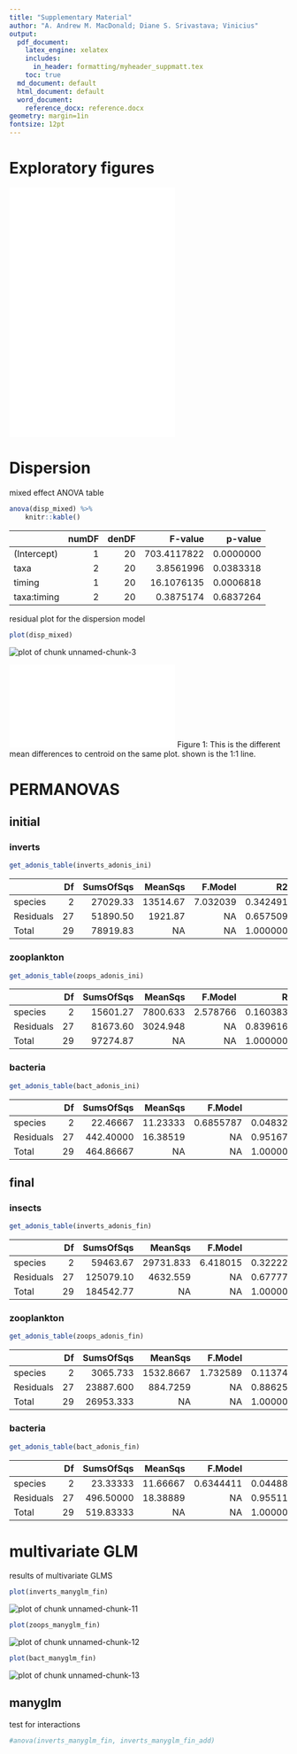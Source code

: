 ```yaml
---
title: "Supplementary Material"
author: "A. Andrew M. MacDonald; Diane S. Srivastava; Vinicius"
output:
  pdf_document:
    latex_engine: xelatex
    includes:
      in_header: formatting/myheader_suppmatt.tex
    toc: true
  md_document: default
  html_document: default
  word_document:
    reference_docx: reference.docx
geometry: margin=1in
fontsize: 12pt
---
```





# Exploratory figures

![](../figures/inverts.pdf)
![](../figures/zoop.pdf)
![](../figures/bact.pdf)

# Dispersion

mixed effect ANOVA table

```r
anova(disp_mixed) %>% 
    knitr::kable()
```



|            | numDF| denDF|     F-value|   p-value|
|:-----------|-----:|-----:|-----------:|---------:|
|(Intercept) |     1|    20| 703.4117822| 0.0000000|
|taxa        |     2|    20|   3.8561996| 0.0383318|
|timing      |     1|    20|  16.1076135| 0.0006818|
|taxa:timing |     2|    20|   0.3875174| 0.6837264|

residual plot for the dispersion model

```r
plot(disp_mixed)
```

![plot of chunk unnamed-chunk-3](figure/SuppMatt__unnamed-chunk-3-1.png) 

![](../figures/one_one_plot.pdf)
Figure  1: This is the different mean differences to centroid on the same plot. shown is the 1:1 line.

# PERMANOVAS




## initial

### inverts

```r
get_adonis_table(inverts_adonis_ini)
```



|          | Df| SumsOfSqs|  MeanSqs|  F.Model|       R2| Pr(>F)|
|:---------|--:|---------:|--------:|--------:|--------:|------:|
|species   |  2|  27029.33| 13514.67| 7.032039| 0.342491|  0.001|
|Residuals | 27|  51890.50|  1921.87|       NA| 0.657509|     NA|
|Total     | 29|  78919.83|       NA|       NA| 1.000000|     NA|

### zooplankton

```r
get_adonis_table(zoops_adonis_ini)
```



|          | Df| SumsOfSqs|  MeanSqs|  F.Model|        R2| Pr(>F)|
|:---------|--:|---------:|--------:|--------:|---------:|------:|
|species   |  2|  15601.27| 7800.633| 2.578766| 0.1603833|  0.004|
|Residuals | 27|  81673.60| 3024.948|       NA| 0.8396167|     NA|
|Total     | 29|  97274.87|       NA|       NA| 1.0000000|     NA|

### bacteria

```r
get_adonis_table(bact_adonis_ini)
```



|          | Df| SumsOfSqs|  MeanSqs|   F.Model|        R2| Pr(>F)|
|:---------|--:|---------:|--------:|---------:|---------:|------:|
|species   |  2|  22.46667| 11.23333| 0.6855787| 0.0483293|  0.096|
|Residuals | 27| 442.40000| 16.38519|        NA| 0.9516707|     NA|
|Total     | 29| 464.86667|       NA|        NA| 1.0000000|     NA|

## final
### insects

```r
get_adonis_table(inverts_adonis_fin)
```



|          | Df| SumsOfSqs|   MeanSqs|  F.Model|        R2| Pr(>F)|
|:---------|--:|---------:|---------:|--------:|---------:|------:|
|species   |  2|  59463.67| 29731.833| 6.418015| 0.3222216|  0.002|
|Residuals | 27| 125079.10|  4632.559|       NA| 0.6777784|     NA|
|Total     | 29| 184542.77|        NA|       NA| 1.0000000|     NA|

### zooplankton

```r
get_adonis_table(zoops_adonis_fin)
```



|          | Df| SumsOfSqs|   MeanSqs|  F.Model|        R2| Pr(>F)|
|:---------|--:|---------:|---------:|--------:|---------:|------:|
|species   |  2|  3065.733| 1532.8667| 1.732589| 0.1137423|  0.131|
|Residuals | 27| 23887.600|  884.7259|       NA| 0.8862577|     NA|
|Total     | 29| 26953.333|        NA|       NA| 1.0000000|     NA|

### bacteria

```r
get_adonis_table(bact_adonis_fin)
```



|          | Df| SumsOfSqs|  MeanSqs|   F.Model|        R2| Pr(>F)|
|:---------|--:|---------:|--------:|---------:|---------:|------:|
|species   |  2|  23.33333| 11.66667| 0.6344411| 0.0448862|  0.016|
|Residuals | 27| 496.50000| 18.38889|        NA| 0.9551138|     NA|
|Total     | 29| 519.83333|       NA|        NA| 1.0000000|     NA|



# multivariate GLM

results of multivariate GLMS


```r
plot(inverts_manyglm_fin)
```

![plot of chunk unnamed-chunk-11](figure/SuppMatt__unnamed-chunk-11-1.png) 



```r
plot(zoops_manyglm_fin)
```

![plot of chunk unnamed-chunk-12](figure/SuppMatt__unnamed-chunk-12-1.png) 


```r
plot(bact_manyglm_fin)
```

![plot of chunk unnamed-chunk-13](figure/SuppMatt__unnamed-chunk-13-1.png) 

## manyglm


test for interactions

```r
#anova(inverts_manyglm_fin, inverts_manyglm_fin_add)
```

